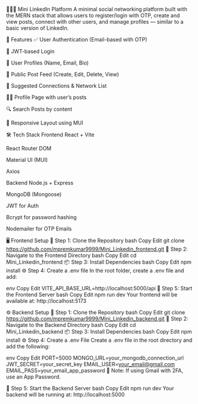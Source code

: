 🧑‍💼🌐 Mini LinkedIn Platform
A minimal social networking platform built with the MERN stack that allows users to register/login with OTP, create and view posts, connect with other users, and manage profiles — similar to a basic version of LinkedIn.

📌 Features
✅ User Authentication (Email-based with OTP)

🔐 JWT-based Login

👤 User Profiles (Name, Email, Bio)

📝 Public Post Feed (Create, Edit, Delete, View)

🤝 Suggested Connections & Network List

🧑‍💻 Profile Page with user’s posts

🔍 Search Posts by content

📱 Responsive Layout using MUI

🛠 Tech Stack
Frontend
React + Vite

React Router DOM

Material UI (MUI)

Axios

Backend
Node.js + Express

MongoDB (Mongoose)

JWT for Auth

Bcrypt for password hashing

Nodemailer for OTP Emails

🖥️ Frontend Setup
🔁 Step 1: Clone the Repository
bash
Copy
Edit
git clone https://github.com/mpremkumar9999/Mini_Linkedin_frontend.git
📂 Step 2: Navigate to the Frontend Directory
bash
Copy
Edit
cd Mini_Linkedin_frontend
📦 Step 3: Install Dependencies
bash
Copy
Edit
npm install
⚙️ Step 4: Create a .env file
In the root folder, create a .env file and add:

env
Copy
Edit
VITE_API_BASE_URL=http://localhost:5000/api
🚀 Step 5: Start the Frontend Server
bash
Copy
Edit
npm run dev
Your frontend will be available at: http://localhost:5173

⚙️ Backend Setup
🔁 Step 1: Clone the Repository
bash
Copy
Edit
git clone https://github.com/mpremkumar9999/Mini_Linkedin_backend.git
📂 Step 2: Navigate to the Backend Directory
bash
Copy
Edit
cd Mini_Linkedin_backend
📦 Step 3: Install Dependencies
bash
Copy
Edit
npm install
⚙️ Step 4: Create a .env File
Create a .env file in the root directory and add the following:

env
Copy
Edit
PORT=5000
MONGO_URL=your_mongodb_connection_url
JWT_SECRET=your_secret_key
EMAIL_USER=your_email@gmail.com
EMAIL_PASS=your_email_app_password
📧 Note: If using Gmail with 2FA, use an App Password.

🚀 Step 5: Start the Backend Server
bash
Copy
Edit
npm run dev
Your backend will be running at: http://localhost:5000

